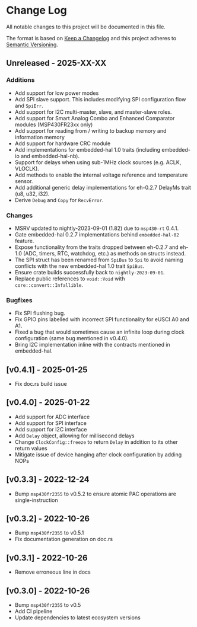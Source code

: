 # Change Log

All notable changes to this project will be documented in this file.

The format is based on [Keep a Changelog](http://keepachangelog.com/)
and this project adheres to [Semantic Versioning](http://semver.org/).

## Unreleased - 2025-XX-XX

### Additions
- Add support for low power modes
- Add SPI slave support. This includes modifying SPI configuration flow and `SpiErr`.
- Add support for I2C multi-master, slave, and master-slave roles.
- Add support for Smart Analog Combo and Enhanced Comparator modules (MSP430FR23xx only)
- Add support for reading from / writing to backup memory and information memory
- Add support for hardware CRC module
- Add implementations for embedded-hal 1.0 traits (including embedded-io and embedded-hal-nb).
- Support for delays when using sub-1MHz clock sources (e.g. ACLK, VLOCLK).
- Add methods to enable the internal voltage reference and temperature sensor.
- Add additional generic delay implementations for eh-0.2.7 DelayMs trait (u8, u32, i32).
- Derive `Debug` and `Copy` for `RecvError`.

### Changes
- MSRV updated to nightly-2023-09-01 (1.82) due to `msp430-rt` 0.4.1.
- Gate embedded-hal 0.2.7 implementations behind `embedded-hal-02` feature.
- Expose functionality from the traits dropped between eh-0.2.7 and eh-1.0 (ADC, timers, RTC, watchdog, etc.) as methods on structs instead.
- The SPI struct has been renamed from `SpiBus` to `Spi` to avoid naming conflicts with the new embedded-hal 1.0 trait `SpiBus`.
- Ensure crate builds successfully back to `nightly-2023-09-01`.
- Replace public references to `void::Void` with `core::convert::Infallible`.

### Bugfixes
- Fix SPI flushing bug.
- Fix GPIO pins labelled with incorrect SPI functionality for eUSCI A0 and A1.
- Fixed a bug that would sometimes cause an infinite loop during clock configuration (same bug mentioned in v0.4.0).
- Bring I2C implementation inline with the contracts mentioned in embedded-hal.

## [v0.4.1] - 2025-01-25

- Fix doc.rs build issue

## [v0.4.0] - 2025-01-22

- Add support for ADC interface
- Add support for SPI interface
- Add support for I2C interface
- Add `Delay` object, allowing for millisecond delays
- Change `ClockConfig::freeze` to return `Delay` in addition to its other return values
- Mitigate issue of device hanging after clock configuration by adding NOPs

## [v0.3.3] - 2022-12-24

- Bump `msp430fr2355` to v0.5.2 to ensure atomic PAC operations are single-instruction

## [v0.3.2] - 2022-10-26

- Bump `msp430fr2355` to v0.5.1
- Fix documentation generation on doc.rs

## [v0.3.1] - 2022-10-26

- Remove erroneous line in docs

## [v0.3.0] - 2022-10-26

- Bump `msp430fr2355` to v0.5
- Add CI pipeline
- Update dependencies to latest ecosystem versions
